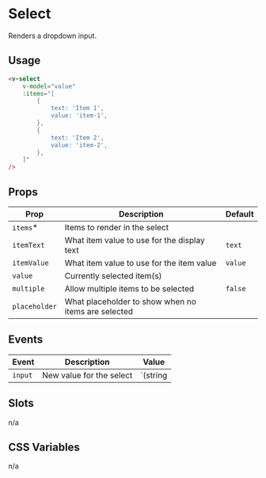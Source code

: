 # Select

Renders a dropdown input.

## Usage

```html
<v-select
	v-model="value"
	:items="[
		{
			text: 'Item 1',
			value: 'item-1',
		},
		{
			text: 'Item 2',
			value: 'item-2',
		},
	]"
/>
```

## Props

| Prop          | Description                                         | Default |
|---------------|-----------------------------------------------------|---------|
| `items`*      | Items to render in the select                       |         |
| `itemText`    | What item value to use for the display text         | `text`  |
| `itemValue`   | What item value to use for the item value           | `value` |
| `value`       | Currently selected item(s)                          |         |
| `multiple`    | Allow multiple items to be selected                 | `false` |
| `placeholder` | What placeholder to show when no items are selected |         |


## Events
| Event   | Description              | Value                                   |
|---------|--------------------------|-----------------------------------------|
| `input` | New value for the select | `(string | number)[] | string | number` |

## Slots
n/a

## CSS Variables
n/a

